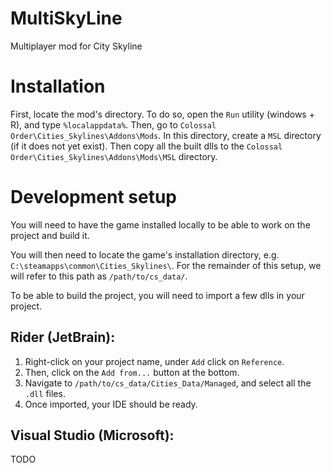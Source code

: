 # MultiSkyLine
Multiplayer mod for City Skyline


# Installation

First, locate the mod's directory. To do so, open the `Run` utility (windows + R), and type `%localappdata%`.
Then, go to `Colossal Order\Cities_Skylines\Addons\Mods`.
In this directory, create a `MSL` directory (if it does not yet exist). Then copy all the built dlls to the `Colossal Order\Cities_Skylines\Addons\Mods\MSL` directory.

# Development setup

You will need to have the game installed locally to be able to work on the project and build it.

You will then need to locate the game's installation directory, e.g. `C:\steamapps\common\Cities_Skylines\`. 
For the remainder of this setup, we will refer to this path as `/path/to/cs_data/`.

To be able to build the project, you will need to import a few dlls in your project.

## Rider (JetBrain):

1. Right-click on your project name, under `Add` click on `Reference`.
2. Then, click on the `Add from...` button at the bottom.
3. Navigate to `/path/to/cs_data/Cities_Data/Managed`, and select all the `.dll` files.
4. Once imported, your IDE should be ready.


## Visual Studio (Microsoft):
TODO